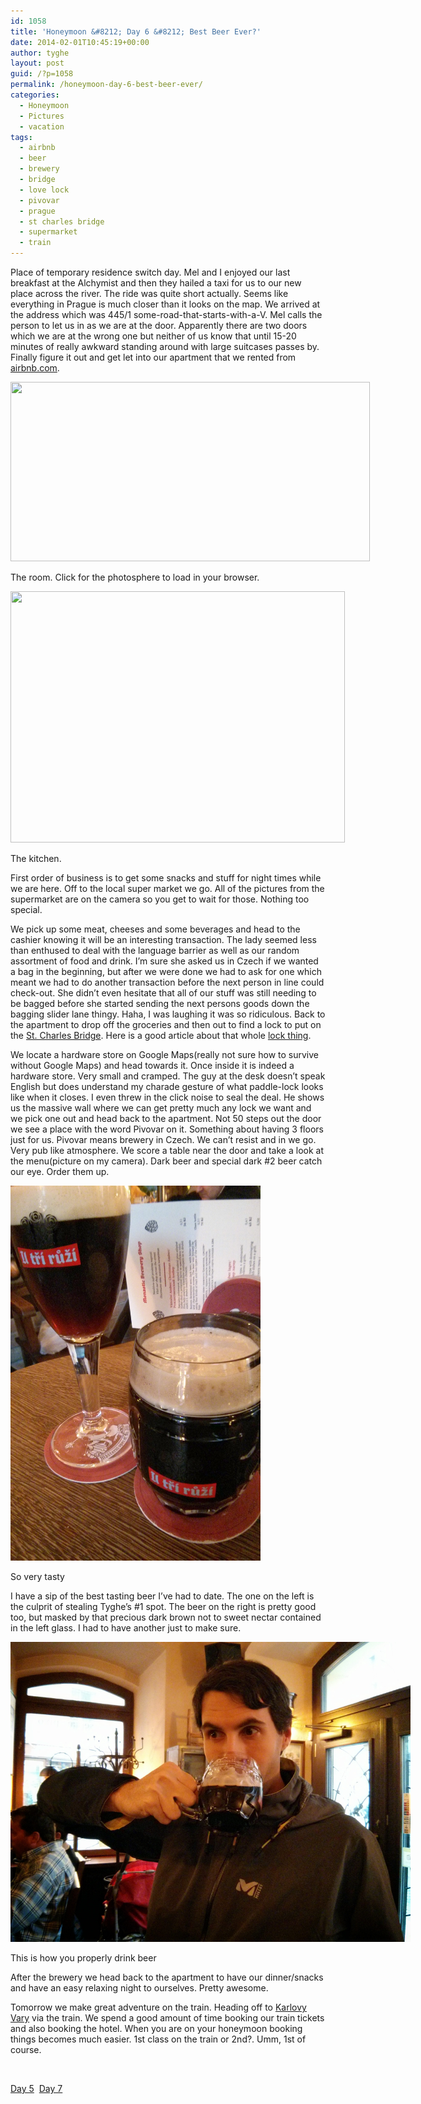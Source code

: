 ```yaml
---
id: 1058
title: 'Honeymoon &#8212; Day 6 &#8212; Best Beer Ever?'
date: 2014-02-01T10:45:19+00:00
author: tyghe
layout: post
guid: /?p=1058
permalink: /honeymoon-day-6-best-beer-ever/
categories:
  - Honeymoon
  - Pictures
  - vacation
tags:
  - airbnb
  - beer
  - brewery
  - bridge
  - love lock
  - pivovar
  - prague
  - st charles bridge
  - supermarket
  - train
---
```

Place of temporary residence switch day. Mel and I enjoyed our last breakfast at the Alchymist and then they hailed a taxi for us to our new place across the river. The ride was quite short actually. Seems like everything in Prague is much closer than it looks on the map. We arrived at the address which was 445/1 some-road-that-starts-with-a-V. Mel calls the person to let us in as we are at the door. Apparently there are two doors which we are at the wrong one but neither of us know that until 15-20 minutes of really awkward standing around with large suitcases passes by. Finally figure it out and get let into our apartment that we rented from <a title="Air BnB" href="https://www.airbnb.com/" target="_blank">airbnb.com</a>.<!--more-->

<div style="width: 585px" class="wp-caption aligncenter">
  <a href="https://lh3.googleusercontent.com/-26GJKb9FCLE/UujrDhDHAfI/AAAAAAAAPiA/XzAfh-ENRXQ/w958-h479-no/PANO_20140129_123705.jpg"><img class=" " alt="" src="https://lh3.googleusercontent.com/-26GJKb9FCLE/UujrDhDHAfI/AAAAAAAAPiA/XzAfh-ENRXQ/w958-h479-no/PANO_20140129_123705.jpg" width="575" height="287" /></a>
  
  <p class="wp-caption-text">
    The room. Click for the photosphere to load in your browser.
  </p>
</div>

<div style="width: 545px" class="wp-caption aligncenter">
  <img alt="" src="https://lh3.googleusercontent.com/-vTsjkzKxFlU/UujrHFyLHJI/AAAAAAAAPiM/WrUdsnJwPMc/w669-h502-no/IMG_20140129_124458.jpg" width="535" height="402" />
  
  <p class="wp-caption-text">
    The kitchen.
  </p>
</div>

First order of business is to get some snacks and stuff for night times while we are here. Off to the local super market we go. All of the pictures from the supermarket are on the camera so you get to wait for those. Nothing too special.

We pick up some meat, cheeses and some beverages and head to the cashier knowing it will be an interesting transaction. The lady seemed less than enthused to deal with the language barrier as well as our random assortment of food and drink. I&#8217;m sure she asked us in Czech if we wanted a bag in the beginning, but after we were done we had to ask for one which meant we had to do another transaction before the next person in line could check-out. She didn&#8217;t even hesitate that all of our stuff was still needing to be bagged before she started sending the next persons goods down the bagging slider lane thingy. Haha, I was laughing it was so ridiculous. Back to the apartment to drop off the groceries and then out to find a lock to put on the <a title="St. Charles Bridge Wikipedia" href="http://en.wikipedia.org/wiki/Charles_Bridge" target="_blank">St. Charles Bridge</a>. Here is a good article about that whole <a title="Love Locks" href="http://traveldestinationbucketlist.com/2012/01/29/love-locks-prague/" target="_blank">lock thing</a>.

We locate a hardware store on Google Maps(really not sure how to survive without Google Maps) and head towards it. Once inside it is indeed a hardware store. Very small and cramped. The guy at the desk doesn&#8217;t speak English but does understand my charade gesture of what paddle-lock looks like when it closes. I even threw in the click noise to seal the deal. He shows us the massive wall where we can get pretty much any lock we want and we pick one out and head back to the apartment. Not 50 steps out the door we see a place with the word Pivovar on it. Something about having 3 floors just for us. Pivovar means brewery in Czech. We can&#8217;t resist and in we go. Very pub like atmosphere. We score a table near the door and take a look at the menu(picture on my camera). Dark beer and special dark #2 beer catch our eye. Order them up.

<div id="attachment_1063" style="width: 410px" class="wp-caption aligncenter">
  <a href="/wp-content/uploads/2014/02/IMG_20140129_152059.jpg"><img class=" wp-image-1063 " alt="So very tasty" src="/wp-content/uploads/2014/02/IMG_20140129_152059.jpg" width="400" height="600" /></a>
  
  <p class="wp-caption-text">
    So very tasty
  </p>
</div>

I have a sip of the best tasting beer I&#8217;ve had to date. The one on the left is the culprit of stealing Tyghe&#8217;s #1 spot. The beer on the right is pretty good too, but masked by that precious dark brown not to sweet nectar contained in the left glass. I had to have another just to make sure.

<div id="attachment_1064" style="width: 650px" class="wp-caption aligncenter">
  <a href="/wp-content/uploads/2014/02/IMG_20140129_152343.jpg"><img class=" wp-image-1064 " alt="This is how you properly drink beer" src="/wp-content/uploads/2014/02/IMG_20140129_152343.jpg" width="640" height="480" /></a>
  
  <p class="wp-caption-text">
    This is how you properly drink beer
  </p>
</div>

After the brewery we head back to the apartment to have our dinner/snacks and have an easy relaxing night to ourselves. Pretty awesome.

Tomorrow we make great adventure on the train. Heading off to <a title="Karlovy Vary Wikipedia" href="http://en.wikipedia.org/wiki/Karlovy_Vary" target="_blank">Karlovy Vary</a> via the train. We spend a good amount of time booking our train tickets and also booking the hotel. When you are on your honeymoon booking things becomes much easier. 1st class on the train or 2nd?. Umm, 1st of course.

&nbsp;

[Day 5](/honeymoon-day-5-cognac/ "Honeymoon — Day 5 — Cognac")  [Day 7](/honeymoon-day-7-karlovy-vary/ "Honeymoon — Day 7 — Karlovy Vary")
